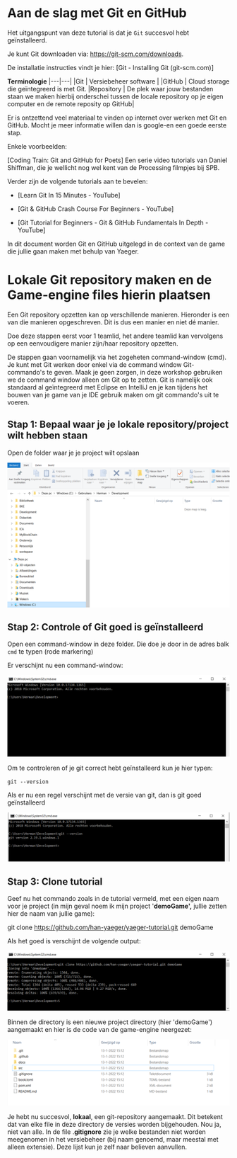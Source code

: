 # Aan de slag met Git en GitHub

Het uitgangspunt van deze tutorial is dat je `Git` succesvol hebt geïnstalleerd.

Je kunt Git downloaden via: <https://git-scm.com/downloads>.

De installatie instructies vindt je hier: [Git - Installing Git (git-scm.com)]

**Terminologie**
|---|---|
|Git | Versiebeheer software |
|GitHub | Cloud storage die geïntegreerd is met Git.
|Repository | De plek waar jouw bestanden staan we maken hierbij onderschei tussen de locale repository op je eigen computer en de remote reposity op GitHub|

Er is ontzettend veel materiaal te vinden op internet over werken met Git en GitHub. Mocht je meer informatie willen dan is google-en een goede eerste stap.

Enkele voorbeelden:

[Coding Train: Git and GitHub for Poets] 
Een serie video tutorials van Daniel Shiffman, die je wellicht nog wel kent van de Processing filmpjes bij SPB.

Verder zijn de volgende tutorials aan te bevelen:

-  [Learn Git In 15 Minutes - YouTube]

-  [Git & GitHub Crash Course For Beginners - YouTube]

-  [Git Tutorial for Beginners - Git & GitHub Fundamentals In Depth - YouTube]

In dit document worden Git en GitHub uitgelegd in de context van de game die jullie gaan maken met behulp van Yaeger.

# Lokale Git repository maken en de Game-engine files hierin plaatsen

Een Git repository opzetten kan op verschillende manieren. Hieronder is een van die manieren opgeschreven. Dit is dus een manier en niet dé manier.

Doe deze stappen eerst voor 1 teamlid, het andere teamlid kan vervolgens op een eenvoudigere manier zijn/haar repository opzetten.

De stappen gaan voornamelijk via het zogeheten command-window (cmd). Je kunt met Git werken door enkel via de command window Git-commando's te geven. Maak je geen zorgen, in deze workshop gebruiken we de command window alleen om Git op te zetten. Git is namelijk ook standaard al geïntegreerd met Eclipse en IntelliJ en je kan tijdens het bouwen van je game van je IDE gebruik maken om git commando's uit te voeren.


## Stap 1: Bepaal waar je je lokale repository/project wilt hebben staan

Open de folder waar je je project wilt opslaan

![image3](images/image3.png)

## Stap 2: Controle of Git goed is geïnstalleerd

Open een command-window in deze folder. Die doe je door in de adres balk `cmd` te typen (rode markering)

Er verschijnt nu een command-window:

![image4](images/image4.png)

Om te controleren of je git correct hebt geïnstalleerd kun je hier typen:

```
git --version
```

Als er nu een regel verschijnt met de versie van git, dan is git goed geïnstalleerd

![image5](images/image5.png)

## Stap 3: Clone tutorial

Geef nu het commando zoals in de tutorial vermeld, met een eigen naam voor je project (in mijn geval noem ik mijn project '**demoGame',** jullie zetten hier de naam van jullie game):

git clone https://github.com/han-yaeger/yaeger-tutorial.git demoGame

Als het goed is verschijnt de volgende output:

![image6](images/image6.png)

Binnen de directory is een nieuwe project directory (hier 'demoGame') aangemaakt en hier is de code van de game-engine neergezet:

![image7](images/image7.png)

Je hebt nu succesvol, **lokaal**, een git-repository aangemaakt. Dit betekent dat van elke file in deze directory de versies worden bijgehouden. Nou ja, niet van alle. In de file .**gitignore** zie je welke bestanden niet worden meegenomen in het versiebeheer (bij naam genoemd, maar meestal met alleen extensie). Deze lijst kun je zelf naar believen aanvullen.